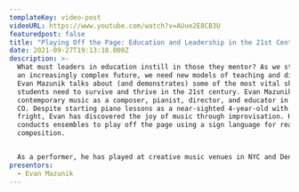```yaml
---
templateKey: video-post
videoURL: https://www.youtube.com/watch?v=AUue2E8CB3U
featuredpost: false
title: "Playing Off the Page: Education and Leadership in the 21st Century"
date: 2021-09-27T19:13:18.000Z
description: >-
  What must leaders in education instill in those they mentor? As we step into
  an increasingly complex future, we need new models of teaching and discovery.
  Evan Mazunik talks about (and demonstrates) some of the most vital skills
  students need to survive and thrive in the 21st century. Evan Mazunik creates
  contemporary music as a composer, pianist, director, and educator in Denver,
  CO. Despite starting piano lessons as a near-sighted 4-year-old with stage
  fright, Evan has discovered the joy of music through improvisation. He
  conducts ensembles to play off the page using a sign language for real time
  composition.


  As a performer, he has played at creative music venues in NYC and Denver such as Dazzle, Roulette, and The Stone. As a composer, his commissions have included works for jazz band, choir, and various solo instruments, as well as interdisciplinary works for theater, dance, and film. As an educator, he has led master classes and workshops at the New School, MSU Denver, University of Indiana, the Royal Academy of Music in London, and many others, both as a soloist and in collaboration with other teaching artists. Evan received a Bachelors degree in piano performance and a Masters in jazz studies from the University of Iowa. This talk was given at a TEDx event using the TED conference format but independently organized by a local community. Learn more at https://www.ted.com/tedx
presentors:
  - Evan Mazunik
---
```

